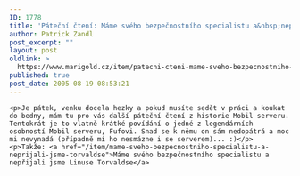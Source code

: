 ```yaml
---
ID: 1778
title: 'Páteční čtení: Máme svého bezpečnostního specialistu a&nbsp;nepřijali jsme Torvaldse'
author: Patrick Zandl
post_excerpt: ""
layout: post
oldlink: >
  https://www.marigold.cz/item/patecni-cteni-mame-sveho-bezpecnostniho-specialistu-a-neprijali-jsme-torvaldse
published: true
post_date: 2005-08-19 08:53:21
---
```

	<p>Je pátek, venku docela hezky a pokud musíte sedět v práci a koukat do bedny, mám tu pro vás další páteční čtení z historie Mobil serveru. Tentokrát je to vlatně krátké povídání o jedné z legendárních osobností Mobil serveru, Fufovi. Snad se k němu on sám nedopátrá a moc mi nevynadá (případně mi ho nesmázne i se serverem)... :)</p>
	<p>Takže: <a href="/item/mame-sveho-bezpecnostniho-specialistu-a-neprijali-jsme-torvaldse">Máme svého bezpečnostního specialistu a nepřijali jsme Linuse Torvaldse</a>
</p>